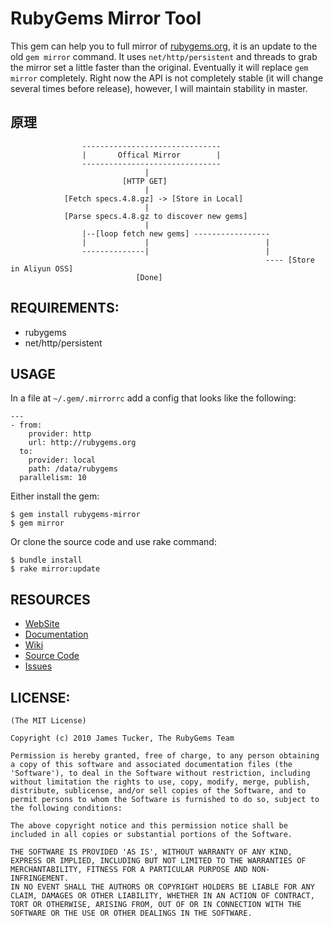 # RubyGems Mirror Tool

This gem can help you to full mirror of [rubygems.org](http://rubygems.org),
it is an update to the old `gem mirror` command. It uses `net/http/persistent`
and threads to grab the mirror set a little faster than the original.
Eventually it will replace `gem mirror` completely. Right now the API is not
completely stable (it will change several times before release), however, I
will maintain stability in master.

## 原理

```
                -------------------------------
                |       Offical Mirror        |
                -------------------------------
                              |
                         [HTTP GET]
                              |
            [Fetch specs.4.8.gz] -> [Store in Local]
                              |
            [Parse specs.4.8.gz to discover new gems]
                              |
                |--[loop fetch new gems] -----------------
                |             |                          |
                --------------|                          |
                                                         ---- [Store in Aliyun OSS]
                            [Done]

```

## REQUIREMENTS:

* rubygems
* net/http/persistent

## USAGE

In a file at `~/.gem/.mirrorrc` add a config that looks like the following:

    ---
    - from:
        provider: http
        url: http://rubygems.org
      to:
        provider: local
        path: /data/rubygems
      parallelism: 10

Either install the gem:

    $ gem install rubygems-mirror
    $ gem mirror

Or clone the source code and use rake command:

    $ bundle install
    $ rake mirror:update


## RESOURCES

* [WebSite](http://rubygems.org/)
* [Documentation](http://rubygems.rubyforge.org/rubygems-mirror/README_rdoc.html)
* [Wiki](http://wiki.github.com/rubygems/rubygems-mirror/)
* [Source Code](http://github.com/rubygems/rubygems-mirror/)
* [Issues](http://github.com/rubygems/rubygems-mirror/issues)

## LICENSE:

    (The MIT License)

    Copyright (c) 2010 James Tucker, The RubyGems Team

    Permission is hereby granted, free of charge, to any person obtaining
    a copy of this software and associated documentation files (the
    'Software'), to deal in the Software without restriction, including
    without limitation the rights to use, copy, modify, merge, publish,
    distribute, sublicense, and/or sell copies of the Software, and to
    permit persons to whom the Software is furnished to do so, subject to
    the following conditions:

    The above copyright notice and this permission notice shall be
    included in all copies or substantial portions of the Software.

    THE SOFTWARE IS PROVIDED 'AS IS', WITHOUT WARRANTY OF ANY KIND,
    EXPRESS OR IMPLIED, INCLUDING BUT NOT LIMITED TO THE WARRANTIES OF
    MERCHANTABILITY, FITNESS FOR A PARTICULAR PURPOSE AND NON-INFRINGEMENT.
    IN NO EVENT SHALL THE AUTHORS OR COPYRIGHT HOLDERS BE LIABLE FOR ANY
    CLAIM, DAMAGES OR OTHER LIABILITY, WHETHER IN AN ACTION OF CONTRACT,
    TORT OR OTHERWISE, ARISING FROM, OUT OF OR IN CONNECTION WITH THE
    SOFTWARE OR THE USE OR OTHER DEALINGS IN THE SOFTWARE.
